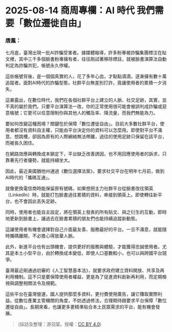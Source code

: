 # 2025-08-14 商周專欄：AI 時代 我們需要「數位遷徙自由」

### 唐鳳：

七月底，臺灣出現一批AI詐騙受害者。據媒體報導，許多粉專被詐騙集團標注在貼文裡，其中三千多個臉書粉專擁有者，往往剛試著移除標註，就被臉書演算法自動判定為詐騙共犯，帳號永久停權。

這些帳號背後，是一個個真實的人，花了多年心血，才點點滴滴，逐漸擁有數十萬追蹤者。面對AI時代的詐騙型態，社群平台無差別打詐，竟讓使用者的累積一夕消失。

這暴露出，在數位時代，我們在各個社群平台上建立的人脈、社交足跡，其實，並不真的屬於我們。只要平台演算法一改，你的正常使用很可能會被誤判成詐騙或惡意帳號；它更可以任意限制你與其他人的觸及率、降流量，而我們無能為力。

要如何改變這種困境？關鍵在於保障「數位遷徙自由」。目前大多數社群平台，使用者都沒有資料自主權，只能由平台決定你的資料可以怎麼用。即使對平台不滿意、想跳槽，卻因為原有的人際網絡無法帶離，過往的使用足跡只保留在該平台，而被長久困住。

在網路效應與轉換成本鎖定下，平台缺乏改善誘因，也不用回應使用者的訴求，只靠著先行者優勢，就能持續坐大。

因此，最近美國猶他州通過《數位選擇法案》，要求社交平台在明年七月前，做到AI時代的「攜碼互通」。

就像更換電信商時能保留原有號碼，如果想把主力社群平台從臉書改往領英（LinkedIn）時，就能打包臉書過往累積的資料，串接到領英上。即使轉往新平台，也不會因此丟失足跡。

同時，使用者也能自主設定，將在領英上發表的所有貼文、與之衍生的互動，即時地更新到臉書上，讓過去在臉書累積的朋友們也能持續追蹤新動態。

這讓使用者有機會選擇對自己介面最友善、服務最好的平台。一旦不滿意，就能隨時攜碼離開，不必擔心得放棄人脈。

此外，新進平台也有出頭機會，提供更好的服務與體驗，才能獲得忠誠使用者。尤其是本土小型平台，由於轉換成本變低，即使人口基數較小，也可以與跨國平台競爭。

臺灣最近剛通過初審的《人工智慧基本法》，就要求政府建立資料開放、共享及再利用機制。這不只是要保障使用者權益，更是為了促進資料創新再利用，而定期檢視與調整相關法令及規範。

這些平台在臺灣營運，國人提供那麼多資料，更付費使用廣告，讓它賺取實際利益。從數位產業主管機關的角度，不妨透過修法，合理期待跟要求平台保障「數位遷徙自由」。長期來看，也讓更多更精準貼合本土民眾需求的平台，能有機會發展。

> (採訪及整理：游羽棠。授權：<a href="https://creativecommons.org/licenses/by/4.0/deed.zh-hant">CC BY 4.0</a>)
